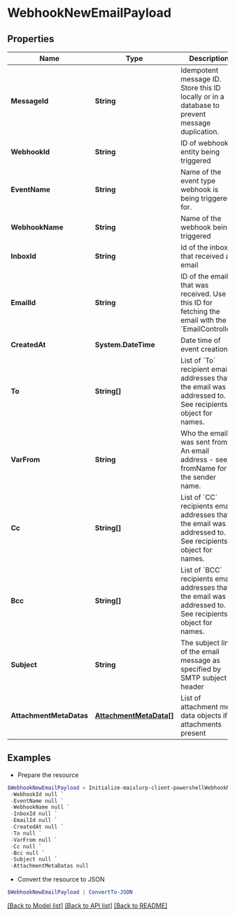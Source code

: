 # WebhookNewEmailPayload
## Properties

Name | Type | Description | Notes
------------ | ------------- | ------------- | -------------
**MessageId** | **String** | Idempotent message ID. Store this ID locally or in a database to prevent message duplication. | 
**WebhookId** | **String** | ID of webhook entity being triggered | 
**EventName** | **String** | Name of the event type webhook is being triggered for. | 
**WebhookName** | **String** | Name of the webhook being triggered | [optional] 
**InboxId** | **String** | Id of the inbox that received an email | 
**EmailId** | **String** | ID of the email that was received. Use this ID for fetching the email with the &#x60;EmailController&#x60;. | 
**CreatedAt** | **System.DateTime** | Date time of event creation | 
**To** | **String[]** | List of &#x60;To&#x60; recipient email addresses that the email was addressed to. See recipients object for names. | 
**VarFrom** | **String** | Who the email was sent from. An email address - see fromName for the sender name. | 
**Cc** | **String[]** | List of &#x60;CC&#x60; recipients email addresses that the email was addressed to. See recipients object for names. | 
**Bcc** | **String[]** | List of &#x60;BCC&#x60; recipients email addresses that the email was addressed to. See recipients object for names. | 
**Subject** | **String** | The subject line of the email message as specified by SMTP subject header | [optional] 
**AttachmentMetaDatas** | [**AttachmentMetaData[]**](AttachmentMetaData) | List of attachment meta data objects if attachments present | 

## Examples

- Prepare the resource
```powershell
$WebhookNewEmailPayload = Initialize-maislurp-client-powershellWebhookNewEmailPayload  -MessageId null `
 -WebhookId null `
 -EventName null `
 -WebhookName null `
 -InboxId null `
 -EmailId null `
 -CreatedAt null `
 -To null `
 -VarFrom null `
 -Cc null `
 -Bcc null `
 -Subject null `
 -AttachmentMetaDatas null
```

- Convert the resource to JSON
```powershell
$WebhookNewEmailPayload | ConvertTo-JSON
```

[[Back to Model list]](../README#documentation-for-models) [[Back to API list]](../README#documentation-for-api-endpoints) [[Back to README]](../README)

